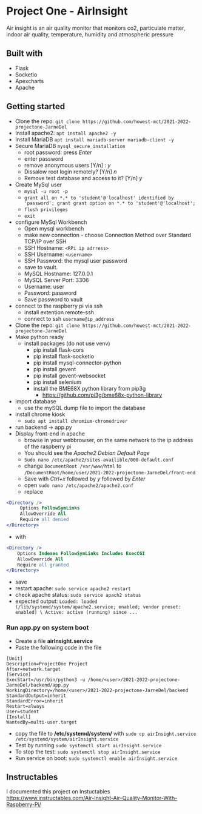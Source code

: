 # Project One - AirInsight

Air insight is an air quality monitor that monitors co2, particulate matter, indoor air quality, temperature, humidity and atmospheric pressure

## Built with

- Flask
- Socketio
- Apexcharts
- Apache

## Getting started

- Clone the repo: `git clone https://github.com/howest-mct/2021-2022-projectone-JarneDel`
- Install apache2: `apt install apache2 -y`
- Install MariaDB `apt install mariadb-server mariadb-client -y`
- Secure MariaDB `mysql_secure_installation `
  - root password: press _Enter_
  - enter password
  - remove anonymous users [Y/n] : _y_
  - Dissalow root login remotely? [Y/n] _n_
  - Remove test database and access to it? [Y/n] _y_
- Create MySql user
  - `mysql -u root -p`
  - `grant all on *.* to 'student'@'localhost' identified by 'password'; grant grant option on *.* to 'student'@'localhost';`
  - `flush privileges`
  - `exit`
- configure MySql Workbench
  - Open mysql workbench
  - make new connection - choose Connection Method over Standard TCP/IP over SSH
  - SSH Hostname: `<RPi ip adrress>`
  - SSH Username: `<username>`
  - SSH Password: the mysql user password
  - save to vault.
  - MySQL Hostname: 127.0.0.1
  - MySQL Server Port: 3306
  - Username: user
  - Password: password
  - Save password to vault
- connect to the raspberry pi via ssh
  - install extention remote-ssh
  - connect to ssh `username@ip_address`
- Clone the repo: `git clone https://github.com/howest-mct/2021-2022-projectone-JarneDel`
- Make python ready
  - install packages (do not use venv)
    - pip install flask-cors
    - pip install flask-socketio
    - pip install mysql-connector-python
    - pip install gevent
    - pip install gevent-websocket
    - pip install selenium
    - install the BME68X python library from pip3g
      - https://github.com/pi3g/bme68x-python-library
- import database
  - use the mySQL dump file to import the database
- install chrome kiosk
  - `sudo apt install chromium-chromedriver`
- run backend -> app.py
- Display front-end in apache
  - browse in your webbrowser, on the same network to the ip address of the raspberry pi
  - You should see the _Apache2 Debian Default Page_
  - `Sudo nano /etc/apache2/sites-availible/000-default.conf`
  - change `DocumentRoot /var/www/html` to `/DocumentRoot/home/user/2021-2022-projectone-JarneDel/front-end`
  - Save with _Ctrl+x_ followed by _y_ followed by _Enter_
  - open `sudo nano /etc/apache2/apache2.conf`
  - replace

```apache
<Directory />
     Options FollowSymLinks
     AllowOverride All
     Require all denied
</Directory>
```

- with

```apache
<Directory />
    Options Indexes FollowSymLinks Includes ExecCGI
    AllowOverride All
    Require all granted
</Directory>
```

- save
- restart apache: `sudo service apache2 restart`
- check apache status: `sudo service apach2 status`
- expected output: `Loaded: loaded (/lib/systemd/system/apache2.service; enabled; vendor preset: enabled) \ Active: active (running) since ...`

### Run app.py on system boot

- Create a file **airInsight.service**
- Paste the following code in the file

```service
[Unit]
Description=ProjectOne Project
After=network.target
[Service]
ExecStart=/usr/bin/python3 -u /home/<user>/2021-2022-projectone-JarneDel/backend/app.py
WorkingDirectory=/home/<user>/2021-2022-projectone-JarneDel/backend
StandardOutput=inherit
StandardError=inherit
Restart=always
User=student
[Install]
WantedBy=multi-user.target
```

- copy the file to **/etc/systemd/system/** with `sudo cp airInsight.service /etc/systemd/system/airInsight.service`
- Test by running `sudo systemctl start airInsight.service`
- To stop the test: `sudo systemctl stop airInsight.service`
- Run service on boot: `sudo systemctl enable airInsight.service`

## Instructables

I documented this project on Instuctables https://www.instructables.com/Air-Insight-Air-Quality-Monitor-With-Raspberry-Pi/

